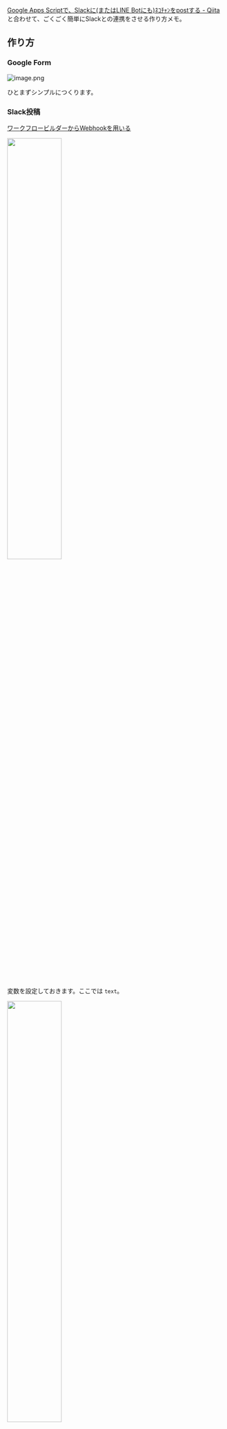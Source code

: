 [Google Apps Scriptで、Slackに(またはLINE Botにも)ﾈｺﾁｬﾝをpostする - Qiita](https://qiita.com/e99h2121/items/56b9d7a9db88e0b4744a) と合わせて、ごくごく簡単にSlackとの連携をさせる作り方メモ。


## 作り方
### Google Form

![image.png](https://qiita-image-store.s3.ap-northeast-1.amazonaws.com/0/93824/1f2151b0-61e3-68d1-9f82-7efd2f71a78f.png)

ひとまずシンプルにつくります。

### Slack投稿

[ワークフロービルダーからWebhookを用いる](https://qiita.com/e99h2121/items/56b9d7a9db88e0b4744a#n%E6%99%82%E9%96%93%E3%81%8A%E3%81%8D%E3%81%ABslack%E3%81%AE%E3%83%81%E3%83%A3%E3%83%B3%E3%83%8D%E3%83%AB%E3%81%AB%EF%BE%88%EF%BD%BA%EF%BE%81%EF%BD%AC%EF%BE%9Dpost)

<img src="https://qiita-image-store.s3.ap-northeast-1.amazonaws.com/0/93824/24ccf316-5f0d-7786-a42a-8660eef72e75.png" width=50%>

変数を設定しておきます。ここでは `text`。

<img src="https://qiita-image-store.s3.ap-northeast-1.amazonaws.com/0/93824/0c000d81-c6db-3f7b-4b7a-e525d7d52c72.png" width=50%>

任意のチャンネルに送信することにします。
メッセージには先に設定しておいた変数、`text` を利用します。

<img src="https://qiita-image-store.s3.ap-northeast-1.amazonaws.com/0/93824/66bfa129-aefb-00ae-cc0c-7a3e3e72fc9c.png" width=50%>

ワークフローを保存するとURLが表示されます。GAS側にて使います。

### Google Apps Script

```js
function onFormSubmit(event) {
    var message = "";
    var items = event.response.getItemResponses();
    for (var i = 0; i < items.length; i++) {
      //message += items[i].getItem().getTitle() + ": " + items[i].getResponse() + "\n";
      message += items[i].getResponse();
    }

    UrlFetchApp.fetch(
    // Webhook URLを入れる
    "https://hooks.slack.com/workflows/xxxxx", // ここ
    {
        "method" : "POST",
        "contentType" : "application/json",
        "payload" : JSON.stringify({"message": message})
    }
    );
}
```

![image.png](https://qiita-image-store.s3.ap-northeast-1.amazonaws.com/0/93824/264ff6e4-1aad-41d5-01ee-7e3f193573d8.png)

### トリガー設定

![image.png](https://qiita-image-store.s3.ap-northeast-1.amazonaws.com/0/93824/144280b9-3366-4490-3fd4-71a38e0691e4.png)


## 完成

![image.png](https://qiita-image-store.s3.ap-northeast-1.amazonaws.com/0/93824/3d5f9908-ccbc-ca24-beb6-db499b6867b5.png)

何故これをおもいついたかというと社内Peing（匿名投稿） https://peing.net/ja/ が作れるよなあと思ったからでした。

以上です～

